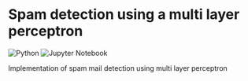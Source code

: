 # Spam detection using a multi layer perceptron


![Python](https://img.shields.io/badge/Python-green) 
![Jupyter Notebook](https://img.shields.io/badge/Jupyter%20Notebook-orange)

Implementation of spam mail detection using multi layer perceptron
